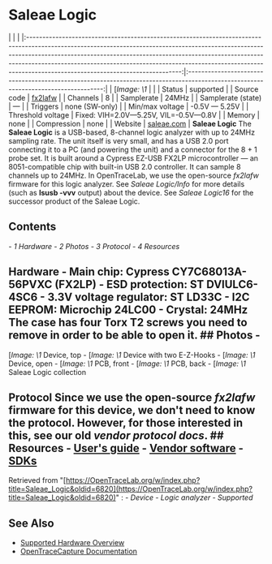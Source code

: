 # Saleae Logic
| | | |:-----------------------------------------------------------------------------------------------------------------------------------------------------------------------------------------------------------------------------------------------------------------------------------------------------------------------------------------------------------------------:|:----------------------------------------------------------------------------------------------------------------------------------:| | [*Image: \1* | | | Status | supported | | Source code | [fx2lafw](http://github.com/OpenTraceLab/?p=OpenTraceCapture.git;a=tree;f=src/hardware/fx2lafw) | | Channels | 8 | | Samplerate | 24MHz | | Samplerate (state) | — | | Triggers | none (SW-only) | | Min/max voltage | -0.5V — 5.25V | | Threshold voltage | Fixed: VIH=2.0V—5.25V, VIL=-0.5V—0.8V | | Memory | none | | Compression | none | | Website | [saleae.com](http://www.saleae.com/logic/) | **Saleae Logic** The **Saleae Logic** is a USB-based, 8-channel logic analyzer with up to 24MHz sampling rate. The unit itself is very small, and has a USB 2.0 port connecting it to a PC (and powering the unit) and a connector for the 8 + 1 probe set. It is built around a Cypress EZ-USB FX2LP microcontroller — an 8051-compatible chip with built-in USB 2.0 controller. It can sample 8 channels up to 24MHz. In OpenTraceLab, we use the open-source *fx2lafw* firmware for this logic analyzer. See *Saleae Logic/Info* for more details (such as **lsusb -vvv** output) about the device. See *Saleae Logic16* for the successor product of the Saleae Logic.
## Contents
\- *1 Hardware* \- *2 Photos* \- *3 Protocol* \- *4 Resources*
## Hardware \- **Main chip:** Cypress CY7C68013A-56PVXC (FX2LP) \- **ESD protection**: ST DVIULC6-4SC6 \- **3.3V voltage regulator**: ST LD33C \- **I2C EEPROM**: Microchip 24LC00 \- **Crystal**: 24MHz The case has four **Torx T2** screws you need to remove in order to be able to open it. ## Photos \-
[*Image: \1*
Device, top
\-
[*Image: \1*
Device with two E-Z-Hooks
\-
[*Image: \1*
Device, open
\-
[*Image: \1*
PCB, front
\-
[*Image: \1*
PCB, back
\-
[*Image: \1*
Saleae Logic collection
## Protocol Since we use the open-source *fx2lafw* firmware for this device, we don't need to know the protocol. However, for those interested in this, see our old *vendor protocol docs*. ## Resources \- [User's guide](http://downloads.saleae.com/Logic+Guide.pdf) \- [Vendor software](http://www.saleae.com/downloads) \- [SDKs](http://community.saleae.com/)
Retrieved from "[https://OpenTraceLab.org/w/index.php?title=Saleae_Logic&oldid=6820](https://OpenTraceLab.org/w/index.php?title=Saleae_Logic&oldid=6820)"
: \- *Device* \- *Logic analyzer* \- *Supported*
## See Also
- [Supported Hardware Overview](../supported-hardware.md)
- [OpenTraceCapture Documentation](../../opentracecapture/overview.md)
